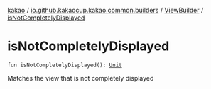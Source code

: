 [kakao](../../index.md) / [io.github.kakaocup.kakao.common.builders](../index.md) / [ViewBuilder](index.md) / [isNotCompletelyDisplayed](./is-not-completely-displayed.md)

# isNotCompletelyDisplayed

`fun isNotCompletelyDisplayed(): `[`Unit`](https://kotlinlang.org/api/latest/jvm/stdlib/kotlin/-unit/index.html)

Matches the view that is not completely displayed


